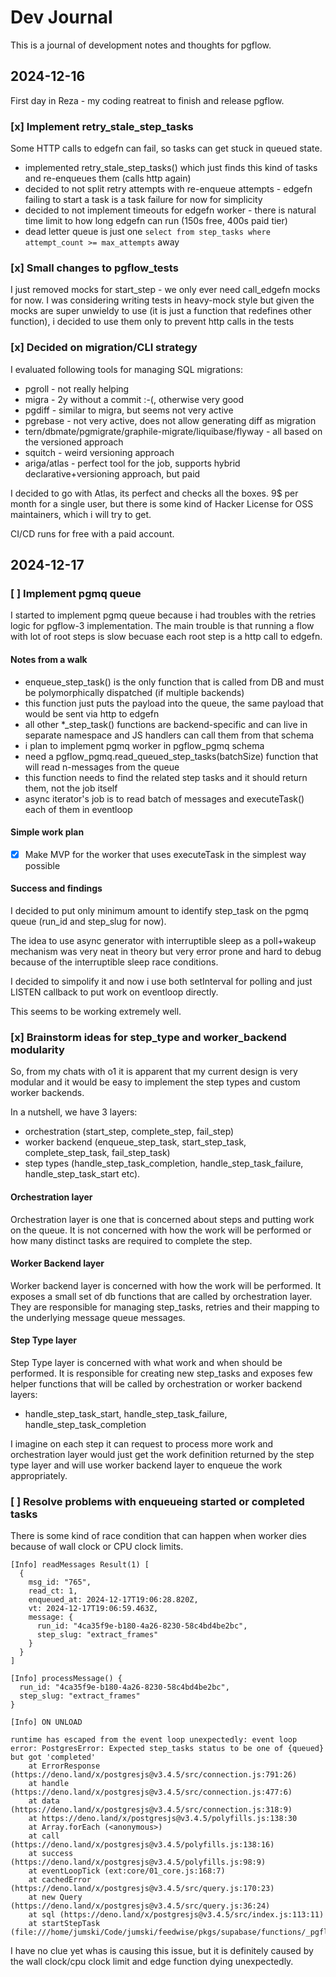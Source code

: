 # Dev Journal

This is a journal of development notes and thoughts for pgflow.

## 2024-12-16

First day in Reza - my coding reatreat to finish and release pgflow.

### [x] Implement **retry_stale_step_tasks**

Some HTTP calls to edgefn can fail, so tasks can get stuck in queued state.

- implemented retry_stale_step_tasks() which just finds this kind of tasks and re-enqueues them (calls http again)
- decided to not split retry attempts with re-enqueue attempts - edgefn failing to start a task is a task failure for now for simplicity
- decided to not implement timeouts for edgefn worker - there is natural time limit to how long edgefn can run (150s free, 400s paid tier)
- dead letter queue is just one `select from step_tasks where attempt_count >= max_attempts` away

### [x] Small changes to pgflow_tests

I just removed mocks for start_step - we only ever need call_edgefn mocks for now.
I was considering writing tests in heavy-mock style but given the mocks are super
unwieldy to use (it is just a function that redefines other function),
i decided to use them only to prevent http calls in the tests

### [x] Decided on migration/CLI strategy

I evaluated following tools for managing SQL migrations:

- pgroll - not really helping
- migra - 2y without a commit :-(, otherwise very good
- pgdiff - similar to migra, but seems not very active
- pgrebase - not very active, does not allow generating diff as migration
- tern/dbmate/pgmigrate/graphile-migrate/liquibase/flyway - all based on the versioned approach
- squitch - weird versioning approach
- ariga/atlas - perfect tool for the job, supports hybrid declarative+versioning approach, but paid

I decided to go with Atlas, its perfect and checks all the boxes.
9$ per month for a single user, but there is some kind of Hacker License for OSS maintainers,
which i will try to get.

CI/CD runs for free with a paid account.

## 2024-12-17

### [ ] Implement **pgmq** queue

I started to implement pgmq queue because i had troubles with the retries logic for pgflow-3 implementation.
The main trouble is that running a flow with lot of root steps is slow becuase each root step is a http call to edgefn.

#### Notes from a walk

- enqueue_step_task() is the only function that is called from DB and must be polymorphically dispatched (if multiple backends)
- this function just puts the payload into the queue, the same payload that would be sent via http to edgefn
- all other \*\_step_task() functions are backend-specific and can live in separate namespace and JS handlers can call them from that schema
- i plan to implement pgmq worker in pgflow_pgmq schema
- need a pgflow_pgmq.read_queued_step_tasks(batchSize) function that will read n-messages from the queue
- this function needs to find the related step tasks and it should return them, not the job itself
- async iterator's job is to read batch of messages and executeTask() each of them in eventloop

#### Simple work plan

- [x] Make MVP for the worker that uses executeTask in the simplest way possible

#### Success and findings

I decided to put only minimum amount to identify step_task on the pgmq queue
(run_id and step_slug for now).

The idea to use async generator with interruptible sleep as a poll+wakeup mechanism
was very neat in theory but very error prone and hard to debug because of the
interruptible sleep race conditions.

I decided to simpolify it and now i use both setInterval for polling
and just LISTEN callback to put work on eventloop directly.

This seems to be working extremely well.

### [x] Brainstorm ideas for step_type and worker_backend modularity

So, from my chats with o1 it is apparent that my current design is very modular
and it would be easy to implement the step types and custom worker backends.

In a nutshell, we have 3 layers:

- orchestration (start_step, complete_step, fail_step)
- worker backend (enqueue_step_task, start_step_task, complete_step_task, fail_step_task)
- step types (handle_step_task_completion, handle_step_task_failure, handle_step_task_start etc).

#### Orchestration layer

Orchestration layer is one that is concerned about steps and putting work on the queue.
It is not concerned with how the work will be performed or how many distinct tasks
are required to complete the step.

#### Worker Backend layer

Worker backend layer is concerned with how the work will be performed.
It exposes a small set of db functions that are called by orchestration layer.
They are responsible for managing step_tasks, retries and their mapping to
the underlying message queue messages.

#### Step Type layer

Step Type layer is concerned with what work and when should be performed.
It is responsible for creating new step_tasks and exposes few helper functions
that will be called by orchestration or worker backend layers:

- handle_step_task_start, handle_step_task_failure, handle_step_task_completion

I imagine on each step it can request to process more work and orchestration
layer would just get the work definition returned by the step type layer
and will use worker backend layer to enqueue the work appropriately.

### [ ] Resolve problems with enqueueing started or completed tasks

There is some kind of race condition that can happen when worker dies because
of wall clock or CPU clock limits.

```
[Info] readMessages Result(1) [
  {
    msg_id: "765",
    read_ct: 1,
    enqueued_at: 2024-12-17T19:06:28.820Z,
    vt: 2024-12-17T19:06:59.463Z,
    message: {
      run_id: "4ca35f9e-b180-4a26-8230-58c4bd4be2bc",
      step_slug: "extract_frames"
    }
  }
]

[Info] processMessage() {
  run_id: "4ca35f9e-b180-4a26-8230-58c4bd4be2bc",
  step_slug: "extract_frames"
}

[Info] ON UNLOAD

runtime has escaped from the event loop unexpectedly: event loop error: PostgresError: Expected step_tasks status to be one of {queued} but got 'completed'
    at ErrorResponse (https://deno.land/x/postgresjs@v3.4.5/src/connection.js:791:26)
    at handle (https://deno.land/x/postgresjs@v3.4.5/src/connection.js:477:6)
    at data (https://deno.land/x/postgresjs@v3.4.5/src/connection.js:318:9)
    at https://deno.land/x/postgresjs@v3.4.5/polyfills.js:138:30
    at Array.forEach (<anonymous>)
    at call (https://deno.land/x/postgresjs@v3.4.5/polyfills.js:138:16)
    at success (https://deno.land/x/postgresjs@v3.4.5/polyfills.js:98:9)
    at eventLoopTick (ext:core/01_core.js:168:7)
    at cachedError (https://deno.land/x/postgresjs@v3.4.5/src/query.js:170:23)
    at new Query (https://deno.land/x/postgresjs@v3.4.5/src/query.js:36:24)
    at sql (https://deno.land/x/postgresjs@v3.4.5/src/index.js:113:11)
    at startStepTask (file:///home/jumski/Code/jumski/feedwise/pkgs/supabase/functions/_pgflow/worker/startStepTask.ts:4:28)
```

I have no clue yet whas is causing this issue, but it is definitely caused
by the wall clock/cpu clock limit and edge function dying unexpectedly.

